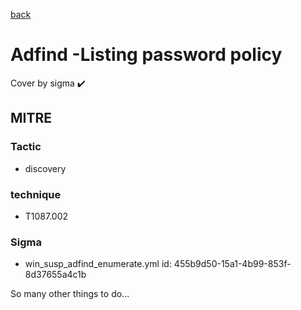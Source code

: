 [back](../index.md)
# Adfind -Listing password policy
Cover by sigma :heavy_check_mark: 

## MITRE
### Tactic
  - discovery

### technique
  - T1087.002

### Sigma
 - win_susp_adfind_enumerate.yml id: 455b9d50-15a1-4b99-853f-8d37655a4c1b


 So many other things to do...